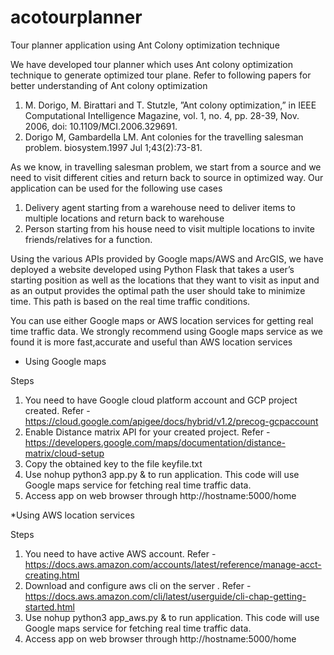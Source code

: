 # acotourplanner
Tour planner application using Ant Colony optimization technique

We have developed tour planner which uses Ant colony optimization technique to generate optimized tour plane.
Refer to following papers for better understanding of Ant colony optimization
1. M. Dorigo, M. Birattari and T. Stutzle, ”Ant colony optimization,” in IEEE Computational Intelligence Magazine, vol. 1, no. 4, pp. 28-39, Nov. 2006,   doi: 10.1109/MCI.2006.329691.
2. Dorigo M, Gambardella LM. Ant colonies for the travelling salesman problem. biosystem.1997 Jul 1;43(2):73-81.

As we know, in travelling salesman problem, we start from a source and we need to visit different cities and return back to source in optimized way. Our application can be used for the following use cases
1. Delivery agent starting from a warehouse need to deliver items to multiple locations and return back to warehouse 
2. Person starting from his house need to visit multiple locations to invite friends/relatives for a function.

Using the various APIs provided by Google maps/AWS and ArcGIS, we have deployed a website developed using Python Flask that takes a user’s starting position as well as the locations that they want to visit as input and as an output provides the optimal path the user should take to minimize time. This path is based on the real time traffic conditions.

You can use either Google maps or AWS location services for getting real time traffic data. We strongly recommend using Google maps service as we found it is more fast,accurate and useful than AWS location services

* Using Google maps

Steps
1. You need to have Google cloud platform account and GCP project created. Refer - https://cloud.google.com/apigee/docs/hybrid/v1.2/precog-gcpaccount
2. Enable Distance matrix API for your created project. Refer - https://developers.google.com/maps/documentation/distance-matrix/cloud-setup
3. Copy the obtained key to the file keyfile.txt
4. Use nohup python3 app.py & to run application. This code will use Google maps service for fetching real time traffic data.
5. Access app on web browser through http://hostname:5000/home

 *Using AWS location services

Steps
1. You need to have active AWS account. Refer - https://docs.aws.amazon.com/accounts/latest/reference/manage-acct-creating.html
2. Download and configure aws cli on the server . Refer - https://docs.aws.amazon.com/cli/latest/userguide/cli-chap-getting-started.html
3. Use nohup python3 app_aws.py & to run application. This code will use Google maps service for fetching real time traffic data.
4. Access app on web browser through http://hostname:5000/home


